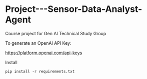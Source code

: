 # Project---Sensor-Data-Analyst-Agent
Course project for Gen AI Technical Study Group

To generate an OpenAI API Key:

https://platform.openai.com/api-keys

Install

```
pip install -r requirements.txt
```

